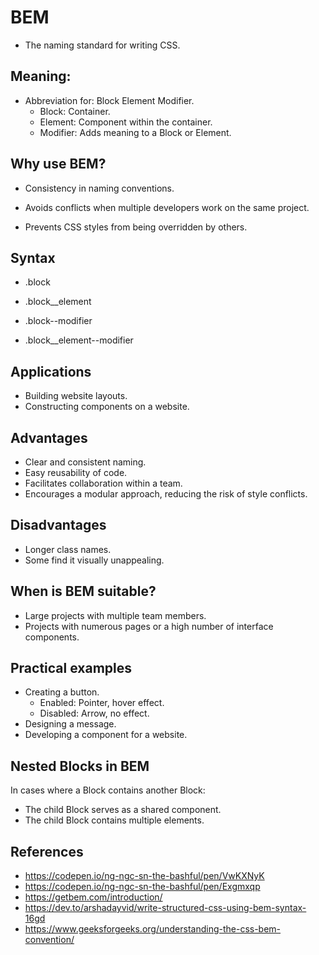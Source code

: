# BEM
- The naming standard for writing CSS.

## Meaning:
- Abbreviation for: Block Element Modifier.
    + Block: Container.
    + Element: Component within the container.
    + Modifier: Adds meaning to a Block or Element.

## Why use BEM?
- Consistency in naming conventions.
- Avoids conflicts when multiple developers work on the same project.

- Prevents CSS styles from being overridden by others.

## Syntax
- .block
- .block__element

- .block--modifier
- .block__element--modifier

## Applications
- Building website layouts.
- Constructing components on a website.

## Advantages
- Clear and consistent naming.
- Easy reusability of code.
- Facilitates collaboration within a team.
- Encourages a modular approach, reducing the risk of style conflicts.

## Disadvantages
- Longer class names.
- Some find it visually unappealing.

## When is BEM suitable?
- Large projects with multiple team members.
- Projects with numerous pages or a high number of interface components.

## Practical examples
- Creating a button.
    + Enabled: Pointer, hover effect.
    + Disabled: Arrow, no effect.
- Designing a message.
- Developing a component for a website.

## Nested Blocks in BEM
In cases where a Block contains another Block:

- The child Block serves as a shared component.
- The child Block contains multiple elements.

## References
- https://codepen.io/ng-ngc-sn-the-bashful/pen/VwKXNyK
- https://codepen.io/ng-ngc-sn-the-bashful/pen/Exgmxqp
- https://getbem.com/introduction/
- https://dev.to/arshadayvid/write-structured-css-using-bem-syntax-16gd
- https://www.geeksforgeeks.org/understanding-the-css-bem-convention/
